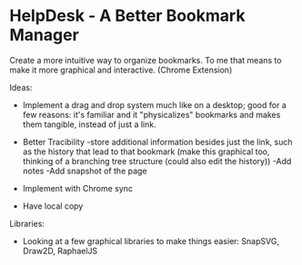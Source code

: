 HelpDesk - A Better Bookmark Manager
========

Create a more intuitive way to organize bookmarks. To me that means to make it more graphical and interactive.
(Chrome Extension)

Ideas:
- Implement a drag and drop system much like on a desktop; good for a few reasons: it's familiar and it "physicalizes" bookmarks
and makes them tangible, instead of just a link.

- Better Tracibility
    -store additional information besides just the link, such as the history that lead to that bookmark (make
    this graphical too, thinking of a branching tree structure (could also edit the history))
    -Add notes
    -Add snapshot of the page
    
- Implement with Chrome sync
- Have local copy



Libraries:
- Looking at a few graphical libraries to make things easier: SnapSVG, Draw2D, RaphaelJS
